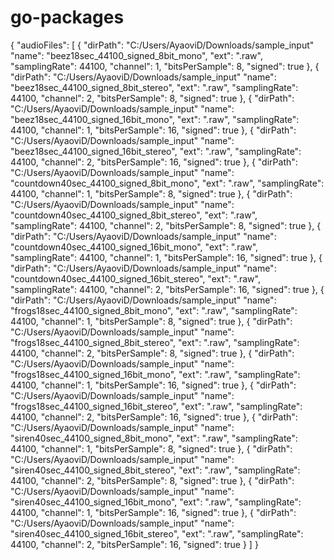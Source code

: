 # go-packages

{
	"audioFiles": [
		{
			"dirPath": "C:/Users/AyaoviD/Downloads/sample_input"
			"name": "beez18sec_44100_signed_8bit_mono",
			"ext": ".raw",
			"samplingRate": 44100,
			"channel": 1,
			"bitsPerSample": 8,
			"signed": true
		}, 
		{
			"dirPath": "C:/Users/AyaoviD/Downloads/sample_input"
			"name": "beez18sec_44100_signed_8bit_stereo",
			"ext": ".raw",
			"samplingRate": 44100,
			"channel": 2,
			"bitsPerSample": 8,
			"signed": true
		},
		{
			"dirPath": "C:/Users/AyaoviD/Downloads/sample_input"
			"name": "beez18sec_44100_signed_16bit_mono",
			"ext": ".raw",
			"samplingRate": 44100,
			"channel": 1,
			"bitsPerSample": 16,
			"signed": true
		},
		{
			"dirPath": "C:/Users/AyaoviD/Downloads/sample_input"
			"name": "beez18sec_44100_signed_16bit_stereo",
			"ext": ".raw",
			"samplingRate": 44100,
			"channel": 2,
			"bitsPerSample": 16,
			"signed": true
		},
		{
			"dirPath": "C:/Users/AyaoviD/Downloads/sample_input"
			"name": "countdown40sec_44100_signed_8bit_mono",
			"ext": ".raw",
			"samplingRate": 44100,
			"channel": 1,
			"bitsPerSample": 8,
			"signed": true
		},
		{
			"dirPath": "C:/Users/AyaoviD/Downloads/sample_input"
			"name": "countdown40sec_44100_signed_8bit_stereo",
			"ext": ".raw",
			"samplingRate": 44100,
			"channel": 2,
			"bitsPerSample": 8,
			"signed": true
		},
		{
			"dirPath": "C:/Users/AyaoviD/Downloads/sample_input"
			"name": "countdown40sec_44100_signed_16bit_mono",
			"ext": ".raw",
			"samplingRate": 44100,
			"channel": 1,
			"bitsPerSample": 16,
			"signed": true
		},
		{
			"dirPath": "C:/Users/AyaoviD/Downloads/sample_input"
			"name": "countdown40sec_44100_signed_16bit_stereo",
			"ext": ".raw",
			"samplingRate": 44100,
			"channel": 2,
			"bitsPerSample": 16,
			"signed": true
		},
		{
			"dirPath": "C:/Users/AyaoviD/Downloads/sample_input"
			"name": "frogs18sec_44100_signed_8bit_mono",
			"ext": ".raw",
			"samplingRate": 44100,
			"channel": 1,
			"bitsPerSample": 8,
			"signed": true
		},
		{
			"dirPath": "C:/Users/AyaoviD/Downloads/sample_input"
			"name": "frogs18sec_44100_signed_8bit_stereo",
			"ext": ".raw",
			"samplingRate": 44100,
			"channel": 2,
			"bitsPerSample": 8,
			"signed": true
		},
		{
			"dirPath": "C:/Users/AyaoviD/Downloads/sample_input"
			"name": "frogs18sec_44100_signed_16bit_mono",
			"ext": ".raw",
			"samplingRate": 44100,
			"channel": 1,
			"bitsPerSample": 16,
			"signed": true
		},
		{
			"dirPath": "C:/Users/AyaoviD/Downloads/sample_input"
			"name": "frogs18sec_44100_signed_16bit_stereo",
			"ext": ".raw",
			"samplingRate": 44100,
			"channel": 2,
			"bitsPerSample": 16,
			"signed": true
		},
		{
			"dirPath": "C:/Users/AyaoviD/Downloads/sample_input"
			"name": "siren40sec_44100_signed_8bit_mono",
			"ext": ".raw",
			"samplingRate": 44100,
			"channel": 1,
			"bitsPerSample": 8,
			"signed": true
		},
		{
			"dirPath": "C:/Users/AyaoviD/Downloads/sample_input"
			"name": "siren40sec_44100_signed_8bit_stereo",
			"ext": ".raw",
			"samplingRate": 44100,
			"channel": 2,
			"bitsPerSample": 8,
			"signed": true
		},
		{
			"dirPath": "C:/Users/AyaoviD/Downloads/sample_input"
			"name": "siren40sec_44100_signed_16bit_mono",
			"ext": ".raw",
			"samplingRate": 44100,
			"channel": 1,
			"bitsPerSample": 16,
			"signed": true
		},
		{
			"dirPath": "C:/Users/AyaoviD/Downloads/sample_input"
			"name": "siren40sec_44100_signed_16bit_stereo",
			"ext": ".raw",
			"samplingRate": 44100,
			"channel": 2,
			"bitsPerSample": 16,
			"signed": true
		}
	]
}
